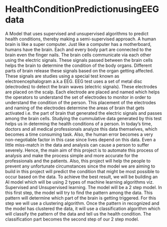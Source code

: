 # HealthConditionPredictionusingEEGdata
A Model that uses supervised and unsupervised algorithms to predict health conditions, thereby making a semi-supervised approach.
A human brain is like a super computer. Just like a computer has a motherboard, humans have the brain. Each and every body part are connected to the
brain even the finger nails. The brain cells communicate via each other using the electric signals. These signals passed between the brain cells helps the brain
to determine the condition of the body organs. Different parts of brain release these signals based on the organ getting affected. These signals are studies using
a special test known as electroencephalogram a.k.a EEG. EEG test uses a set of metal disc (electrodes) to detect the brain waves (electric signals). These electrodes are placed on the scalp. Each electrode are placed and named which helps the operators to understand the set of electrodes to monitor in order to understand the condition of the person. This placement of the electrodes and naming of the electrodes determine the areas of brain that gets activated i.e. the part of brain that generated the electric signals and passes among the brain cells. Studying the cummulative data generated by this test helps us in determing the
health conditions of a person.
In today’s time, doctors and all medical professionals analyze this data themselves, which becomes a time consuming task. Also, the human error becomes a very non-negotiable factor in this case since lives depend on this data. Even a little miss-match in the data and analysis can cause a person to suffer severely. Hence, the main aim of this project is to automate this process of analysis and make the process simple and more accurate for the professionals and the patients. Also, this project will help the people to prevent any unfortunate circumstances since the model we are aiming to build in this project will predict the condition that might be most possible to occur based on the data. To achieve the best result, we will be building an AI model which will be using 2 types of machine learning algorithms viz. Supervised and Unsupervised learning.
The model will be a 2 step model. In this first step, the model will try to find the pattern among the data. This pattern will determine which part of the brain
is getting triggered. For this step we will use a clustering algorithm. Once the pattern in recognized and the model has clustered the data, it will use a classification algorithm which will classify the pattern of the data and tell us the health condition. The classification part becomes the second step of our 2 step model.
